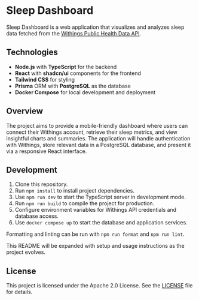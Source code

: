 # Sleep Dashboard

Sleep Dashboard is a web application that visualizes and analyzes sleep data fetched from the [Withings Public Health Data API](https://developer.withings.com/developer-guide/v3/integration-guide/public-health-data-api/public-health-data-api-overview/).

## Technologies

- **Node.js** with **TypeScript** for the backend
- **React** with **shadcn/ui** components for the frontend
- **Tailwind CSS** for styling
- **Prisma** ORM with **PostgreSQL** as the database
- **Docker Compose** for local development and deployment

## Overview

The project aims to provide a mobile-friendly dashboard where users can connect their Withings account, retrieve their sleep metrics, and view insightful charts and summaries. The application will handle authentication with Withings, store relevant data in a PostgreSQL database, and present it via a responsive React interface.

## Development

1. Clone this repository.
2. Run `npm install` to install project dependencies.
3. Use `npm run dev` to start the TypeScript server in development mode.
4. Run `npm run build` to compile the project for production.
5. Configure environment variables for Withings API credentials and database access.
6. Use `docker compose up` to start the database and application services.

Formatting and linting can be run with `npm run format` and `npm run lint`.

This README will be expanded with setup and usage instructions as the project evolves.

## License

This project is licensed under the Apache 2.0 License. See the [LICENSE](LICENSE) file for details.
